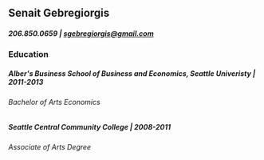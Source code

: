 ## Senait Gebregiorgis 
##### 206.850.0659 | [sgebregiorgis@gmail.com](sgebregiorgis@gmail.com)

### Education
##### Alber's Business School of Business and Economics, Seattle Univeristy | 2011-2013

###### *Bachelor of Arts Economics*

##### Seattle Central Community College | 2008-2011

###### *Associate of Arts Degree*
